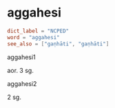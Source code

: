 # aggahesi

``` toml
dict_label = "NCPED"
word = "aggahesi"
see_also = ["gaṇhāti", "gaṇhāti"]
```

aggahesi1

aor. 3 sg.

aggahesi2

2 sg.


